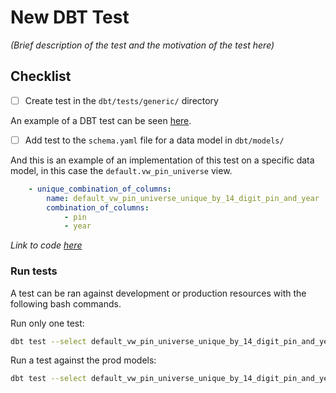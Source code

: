 # New DBT Test

_(Brief description of the test and the motivation of the test here)_

## Checklist

- [ ] Create test in the `dbt/tests/generic/` directory  

An example of a DBT test can be seen [here](https://github.com/ccao-data/data-architecture/blob/master/dbt/tests/generic/test_unique_combination_of_columns.sql).

- [ ] Add test to the `schema.yaml` file for a data model in `dbt/models/`  

And this is an example of an implementation of this test on a specific data model, in this case the `default.vw_pin_universe` view.

```yaml
    - unique_combination_of_columns:
        name: default_vw_pin_universe_unique_by_14_digit_pin_and_year
        combination_of_columns:
            - pin
            - year
```

_Link to code [here](https://github.com/ccao-data/data-architecture/blob/66ad8159bcb3d96dcdc62b7355f8fbce64affc78/dbt/models/default/schema/default.vw_pin_universe.yml#L248-L252)_

### Run tests

A test can be ran against development or production resources with the following bash commands.

Run only one test:

```bash
dbt test --select default_vw_pin_universe_unique_by_14_digit_pin_and_year
```

Run a test against the prod models:

```bash
dbt test --select default_vw_pin_universe_unique_by_14_digit_pin_and_year --target prod
```
